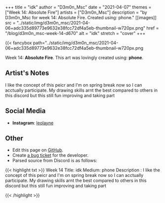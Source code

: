 +++
title =       "idk"
author =      "D3m0n_Msc"
date =        "2021-04-07"
themes =      ["Week 14: Absolute Fire"]
artists =     ["D3m0n_Msc"]
description = "by D3m0n_Msc for week 14: Absolute Fire. Created using: phone."
[[images]]
              src = "../static/img/d3m0n_msc/2021-04-06+adc335d89773e9632e38fcc72df4a5eb-thumbnail-w720px.png"
              href = "/blog/d3m0n_msc-week-14-d670"
              alt = "idk"
              stretch = "cover"
+++


{{< fancybox path="../static/img/d3m0n_msc/2021-04-06+adc335d89773e9632e38fcc72df4a5eb-thumbnail-w720px.png

Week 14: **Absolute Fire**. This art was lovingly created using: **phone**.

## Artist's Notes

I like the concept of this peicr and I'm on spring break now so I can acctually participate.
My drawing skills arnt the best compared to others in this discord but this still fun improving and taking part

## Social Media

- **Instagram**: <a href='https://instagram.com/leolayne' target='_blank'>leolayne</a>

## Other

- Edit this page on [GitHub](https://github.com/teaminkling/web-refresh/edit/main/content/blog/d3m0n_msc-week-14-d670.md).
- Create [a bug ticket](https://github.com/teaminkling/web-refresh/issues/new?assignees=&labels=bug&template=problem-report.md&title=) for the developer.
- Parsed source from Discord is as follows:

{{< highlight txt >}}
Week 14
Title: idk
Medium: phone
Description : I like the concept of this peicr and I'm on spring break now so I can acctually participate.
My drawing skills arnt the best compared to others in this discord but this still fun improving and taking part


{{< /highlight >}}